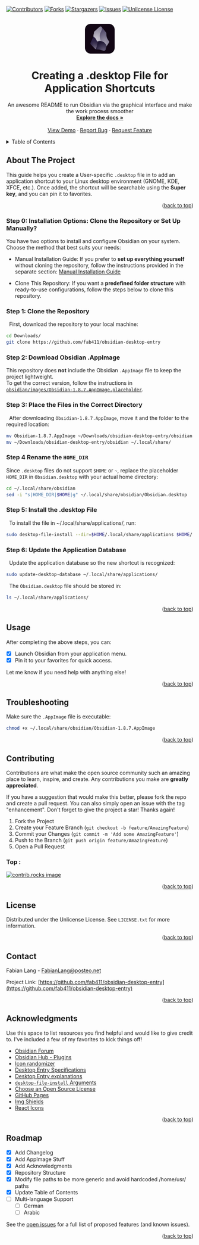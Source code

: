 <!-- Replace
folder repository name: obsidian-desktop-entry

-->



<!-- Improved compatibility of back to top link: See: https://github.com/othneildrew/Best-README-Template/pull/73 -->
<a id="readme-top"></a>
<!--
*** Thanks for checking out the Best-README-Template. If you have a suggestion
*** that would make this better, please fork the repo and create a pull request
*** or simply open an issue with the tag "enhancement".
*** Don't forget to give the project a star!
*** Thanks again! Now go create something AMAZING! :D
-->



<!-- PROJECT SHIELDS -->
<!--
*** I'm using markdown "reference style" links for readability.
*** Reference links are enclosed in brackets [ ] instead of parentheses ( ).
*** See the bottom of this document for the declaration of the reference variables
*** for contributors-url, forks-url, etc. This is an optional, concise syntax you may use.
*** https://www.markdownguide.org/basic-syntax/#reference-style-links
*** The Markdown Links & Immages reference links are at the end of the readme 
-->
[![Contributors][contributors-shield]][contributors-url]
[![Forks][forks-shield]][forks-url]
[![Stargazers][stars-shield]][stars-url]
[![Issues][issues-shield]][issues-url]
[![Unlicense License][license-shield]][license-url]
<!--[![LinkedIn][linkedin-shield]][linkedin-url] -->

<!-- PROJECT LOGO -->
<br />
<div align="center">
  <a href="https://github.com/fab411/obsidian-desktop-entry/blob/main/obsidian/images/obsidian_core.svg">
    <img src="obsidian/images/obsidian_core.svg" alt="Logo" width="80" height="80">
  </a>

  <h1 align="center"> Creating a .desktop File for Application Shortcuts</h1>
  <p align="center">
    An awesome README to run Obsidian via the graphical interface and make the work process smoother
    <br />
    <a href="https://github.com/fab411/obsidian-desktop-entry"><strong>Explore the docs »</strong></a>
    <br />
    <br />
    <a href="https://github.com/fab411/obsidian-desktop-entry">View Demo</a>
    &middot;
    <a href="https://github.com/fab411/obsidian-desktop-entry/issues/new?labels=bug&template=bug-report---.md">Report Bug</a>
    &middot;
    <a href="https://github.com/fab411/obsidian-desktop-entry/issues/new?labels=enhancement&template=feature-request---.md">Request Feature</a>
  </p>
</div>

<!-- TABLE OF CONTENTS -->
<details>
  <summary>Table of Contents</summary>
  <ol>
    <li>
      <a href="#about-the-project">About The Project</a>
      <!--<ul>
        <li><a href="#built-with">Built With</a></li>
      </ul>-->
    </li>
    <li>
      <a href="#getting-started">Getting Started</a>
      <!--<ul>
        <li><a href="#prerequisites">Prerequisites</a></li>
        <li><a href="#installation">Installation</a></li>
      </ul>-->
    </li>
    <li><a href="#usage">Usage</a></li>
    <li><a href="#links">Useful Links</a></li>
    <li><a href="#contributing">Contributing</a></li>
    <li><a href="#license">License</a></li>
    <li><a href="#contact">Contact</a></li>
    <li><a href="#acknowledgments">Acknowledgments</a></li>
  </ol>
</details>


<!--# Obsidian.desktop File for Application Shortcut-->

## About The Project

This guide helps you create a User-specific `.desktop` file in to add an application shortcut to your Linux desktop environment (GNOME, KDE, XFCE, etc.). Once added, the shortcut will be searchable using the **Super key**, and you can pin it to favorites.

<p align="right">(<a href="#readme-top">back to top</a>)</p>


<!--
### Built With

This section should list any major frameworks/libraries used to bootstrap your project. Leave any add-ons/plugins for the acknowledgements section. Here are a few examples.

* [![Next][Next.js]][Next-url]
* [![React][React.js]][React-url]
* [![Vue][Vue.js]][Vue-url]
* [![Angular][Angular.io]][Angular-url]
* [![Svelte][Svelte.dev]][Svelte-url]
* [![Laravel][Laravel.com]][Laravel-url]
* [![Bootstrap][Bootstrap.com]][Bootstrap-url]
* [![JQuery][JQuery.com]][JQuery-url]

<p align="right">(<a href="#readme-top">back to top</a>)</p>
-->

### Step 0: Installation Options: Clone the Repository or Set Up Manually?

You have two options to install and configure Obsidian on your system. Choose the method that best suits your needs:

 - Manual Installation Guide: If you prefer to **set up everything yourself** without cloning the repository, follow the instructions provided in the separate section: [Manual Installation Guide](https://github.com/fab411/obsidian-desktop-entry/blob/main/Manual%20Installation%20Guide.md)

 - Clone This Repository: If you want a **predefined folder structure** with ready-to-use configurations, follow the steps below to clone this repository.

### Step 1: Clone the Repository
&nbsp; First, download the repository to your local machine:
```bash
cd Downloads/
git clone https://github.com/fab411/obsidian-desktop-entry
```


### Step 2: Download Obsidian .AppImage 
This repository does **not** include the Obsidian `.AppImage` file to keep the project lightweight.  
To get the correct version, follow the instructions in [`obsidian/images/Obsidian-1.8.7.AppImage.placeholder`](obsidian/images/Obsidian-1.8.7.AppImage.placeholder).
    

<!--3️-->
### Step 3: Place the Files in the Correct Directory 
&nbsp; After downloading `Obsidian-1.8.7.AppImage`, move it and the folder to the required location:
```bash
mv Obsidian-1.8.7.AppImage ~/Downloads/obsidian-desktop-entry/obsidian
mv ~/Downloads/obsidian-desktop-entry/obsidian ~/.local/share/
```

### Step 4 Rename the `HOME_DIR` 
Since `.desktop` files do not support `$HOME` or `~`, replace the placeholder `HOME_DIR` in `Obsidian.desktop` with your actual home directory:
```bash
cd ~/.local/share/obsidian
sed -i "s|HOME_DIR|$HOME|g" ~/.local/share/obsidian/Obsidian.desktop
```


### Step 5: Install the .desktop File
&nbsp; To install the file in ~/.local/share/applications/, run:
```bash 
sudo desktop-file-install --dir=$HOME/.local/share/applications $HOME/.local/share/obsidian/Obsidian.desktop
```


### Step 6: Update the Application Database
&nbsp; Update the application database so the new shortcut is recognized:
```bash 
sudo update-desktop-database ~/.local/share/applications/
```
&nbsp; The `Obsidian.desktop` file should be stored in:
```bash
ls ~/.local/share/applications/
```

<p align="right">(<a href="#readme-top">back to top</a>)</p>


## Usage
After completing the above steps, you can:
 - [x] Launch Obsidian from your application menu.
 - [x] Pin it to your favorites for quick access.

Let me know if you need help with anything else!

<p align="right">(<a href="#readme-top">back to top</a>)</p>


<!-- Troubleshooting -->
## Troubleshooting
Make sure the `.AppImage` file is executable:
```bash
chmod +x ~/.local/share/obsidian/Obsidian-1.8.7.AppImage
```
<p align="right">(<a href="#readme-top">back to top</a>)</p>


<!-- CONTRIBUTING -->
## Contributing

Contributions are what make the open source community such an amazing place to learn, inspire, and create. Any contributions you make are **greatly appreciated**.

If you have a suggestion that would make this better, please fork the repo and create a pull request. You can also simply open an issue with the tag "enhancement".
Don't forget to give the project a star! Thanks again!

1. Fork the Project
2. Create your Feature Branch (`git checkout -b feature/AmazingFeature`)
3. Commit your Changes (`git commit -m 'Add some AmazingFeature'`)
4. Push to the Branch (`git push origin feature/AmazingFeature`)
5. Open a Pull Request

### Top :

<a href="https://github.com/fab411/obsidian-desktop-entry/graphs/contributors">
  <img src="https://contrib.rocks/image?repo=fab411/obsidian-desktop-entry" alt="contrib.rocks image" />
</a>

<p align="right">(<a href="#readme-top">back to top</a>)</p>


<!-- LICENSE -->
## License

Distributed under the Unlicense License. See `LICENSE.txt` for more information.

<p align="right">(<a href="#readme-top">back to top</a>)</p>


<!-- CONTACT -->
## Contact

Fabian Lang - FabianLang@posteo.net <!--[@your_twitter](https://twitter.com/your_username)-->

Project Link: [https://github.com/fab411/obsidian-desktop-entry](https://github.com/fab411/obsidian-desktop-entry)


<!--https://github.com/fab411/obsidian-desktop-entry/blob/main/README.md-->

<p align="right">(<a href="#readme-top">back to top</a>)</p>



<!-- ACKNOWLEDGMENTS -->
## Acknowledgments

Use this space to list resources you find helpful and would like to give credit to. I've included a few of my favorites to kick things off!

* [Obsidian Forum](https://forum.obsidian.md/)
* [Obsidian Hub - Plugins](https://publish.obsidian.md/hub/02+-+Community+Expansions/02.01+Plugins+by+Category/Plugins+for+Diagrams)
* [Icon randomizer](https://obsidian.md/blog/new-obsidian-icon/)
* [Desktop Entry Specifications](https://specifications.freedesktop.org/desktop-entry-spec/latest/)
* [Desktop Entry explanations](https://www.baeldung.com/linux/desktop-entry-files)
* [`desktop-file-install` Arguments](https://www.commandlinux.com/man-page/man1/desktop-file-install.1.html)
* [Choose an Open Source License](https://choosealicense.com)
* [GitHub Pages](https://pages.github.com)
* [Img Shields](https://shields.io)
* [React Icons](https://react-icons.github.io/react-icons/search)

<p align="right">(<a href="#readme-top">back to top</a>)</p>

<!--ROADMAP--> 
## Roadmap

- [x] Add Changelog
- [x] Add AppImage Stuff
- [x] Add Acknowledgments
- [x] Repository Structure
- [x] Modify file paths to be more generic and avoid hardcoded /home/usr/ paths
- [x] Update Table of Contents
- [ ] Multi-language Support
    - [ ] German
    - [ ] Arabic

See the [open issues](https://github.com/othneildrew/Best-README-Template/issues) for a full list of proposed features (and known issues).

<p align="right">(<a href="#readme-top">back to top</a>)</p>


<!--* * [Font Awesome](https://fontawesome.com)
  * * [Malven's Flexbox Cheatsheet](https://flexbox.malven.co/)
* [Malven's Grid Cheatsheet](https://grid.malven.co/
* [GitHub Emoji Cheat Sheet](https://www.webpagefx.com/tools/emoji-cheat-sheet)-->





<!-- MARKDOWN LINKS & IMAGES -->
[repo]: https://github.com/fab411/obsidian-desktop-entry
[link]: fab411/obsidian-desktop-entry
<!-- https://www.markdownguide.org/basic-syntax/#reference-style-links -->
[contributors-shield]: https://img.shields.io/github/contributors/othneildrew/Best-README-Template.svg?style=for-the-badge
[contributors-url]: https://github.com/fab411/obsidian-desktop-entry/graphs/contributors
[forks-shield]: https://img.shields.io/github/forks/fab411/obsidian-desktop-entry.svg?style=for-the-badge
[forks-url]: https://github.com/fab411/obsidian-desktop-entry/network/members
[stars-shield]: https://img.shields.io/github/stars/fab411/obsidian-desktop-entry.svg?style=for-the-badge
[stars-url]: https://github.com/fab411/obsidian-desktop-entry/stargazers
[issues-shield]: https://img.shields.io/github/issues/fab411/obsidian-desktop-entry.svg?style=for-the-badge
[issues-url]: https://github.com/fab411/obsidian-desktop-entry/issues
[license-shield]: https://img.shields.io/github/license/fab411/obsidian-desktop-entry.svg?style=for-the-badge
[license-url]: https://github.com/fab411/obsidian-desktop-entry/blob/master/LICENSE.txt
[linkedin-shield]: https://img.shields.io/badge/-LinkedIn-black.svg?style=for-the-badge&logo=linkedin&colorB=555
[linkedin-url]: https://linkedin.com/in/othneildrew

<!--
[Next.js]: https://img.shields.io/badge/next.js-000000?style=for-the-badge&logo=nextdotjs&logoColor=white
[Next-url]: https://nextjs.org/
[React.js]: https://img.shields.io/badge/React-20232A?style=for-the-badge&logo=react&logoColor=61DAFB
[React-url]: https://reactjs.org/
[Vue.js]: https://img.shields.io/badge/Vue.js-35495E?style=for-the-badge&logo=vuedotjs&logoColor=4FC08D
[Vue-url]: https://vuejs.org/
[Angular.io]: https://img.shields.io/badge/Angular-DD0031?style=for-the-badge&logo=angular&logoColor=white
[Angular-url]: https://angular.io/
[Svelte.dev]: https://img.shields.io/badge/Svelte-4A4A55?style=for-the-badge&logo=svelte&logoColor=FF3E00
[Svelte-url]: https://svelte.dev/
[Laravel.com]: https://img.shields.io/badge/Laravel-FF2D20?style=for-the-badge&logo=laravel&logoColor=white
[Laravel-url]: https://laravel.com
[Bootstrap.com]: https://img.shields.io/badge/Bootstrap-563D7C?style=for-the-badge&logo=bootstrap&logoColor=white
[Bootstrap-url]: https://getbootstrap.com
[JQuery.com]: https://img.shields.io/badge/jQuery-0769AD?style=for-the-badge&logo=jquery&logoColor=white
[JQuery-url]: https://jquery.com 
[forks-url]: https://github.com/othneildrew/Best-README-Template/network/members
[stars-shield]: https://img.shields.io/github/stars/othneildrew/Best-README-Template.svg?style=for-the-badge
[stars-url]: https://github.com/othneildrew/Best-README-Template/stargazers
[issues-shield]: https://img.shields.io/github/issues/othneildrew/Best-README-Template.svg?style=for-the-badge
[issues-url]: https://github.com/othneildrew/Best-README-Template/issues
[license-shield]: https://img.shields.io/github/license/othneildrew/Best-README-Template.svg?style=for-the-badge
[license-url]: https://github.com/othneildrew/Best-README-Template/blob/master/LICENSE.txt
[linkedin-shield]: https://img.shields.io/badge/-LinkedIn-black.svg?style=for-the-badge&logo=linkedin&colorB=555
[linkedin-url]: https://linkedin.com/in/othneildrew
[product-screenshot]: images/screenshot.png
[Next.js]: https://img.shields.io/badge/next.js-000000?style=for-the-badge&logo=nextdotjs&logoColor=white
[Next-url]: https://nextjs.org/
[React.js]: https://img.shields.io/badge/React-20232A?style=for-the-badge&logo=react&logoColor=61DAFB
[React-url]: https://reactjs.org/
[Vue.js]: https://img.shields.io/badge/Vue.js-35495E?style=for-the-badge&logo=vuedotjs&logoColor=4FC08D
[Vue-url]: https://vuejs.org/
[Angular.io]: https://img.shields.io/badge/Angular-DD0031?style=for-the-badge&logo=angular&logoColor=white
[Angular-url]: https://angular.io/
[Svelte.dev]: https://img.shields.io/badge/Svelte-4A4A55?style=for-the-badge&logo=svelte&logoColor=FF3E00
[Svelte-url]: https://svelte.dev/
[Laravel.com]: https://img.shields.io/badge/Laravel-FF2D20?style=for-the-badge&logo=laravel&logoColor=white
[Laravel-url]: https://laravel.com
[Bootstrap.com]: https://img.shields.io/badge/Bootstrap-563D7C?style=for-the-badge&logo=bootstrap&logoColor=white
[Bootstrap-url]: https://getbootstrap.com
[JQuery.com]: https://img.shields.io/badge/jQuery-0769AD?style=for-the-badge&logo=jquery&logoColor=white
[JQuery-url]: https://jquery.com 
-->
